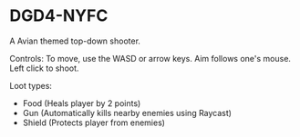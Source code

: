 # DGD4-NYFC
A Avian themed top-down shooter. 

Controls: 
To move, use the WASD or arrow keys. Aim follows one's mouse. Left click to shoot. 

Loot types: 
- Food (Heals player by 2 points)
- Gun (Automatically kills nearby enemies using Raycast)
- Shield (Protects player from enemies)


